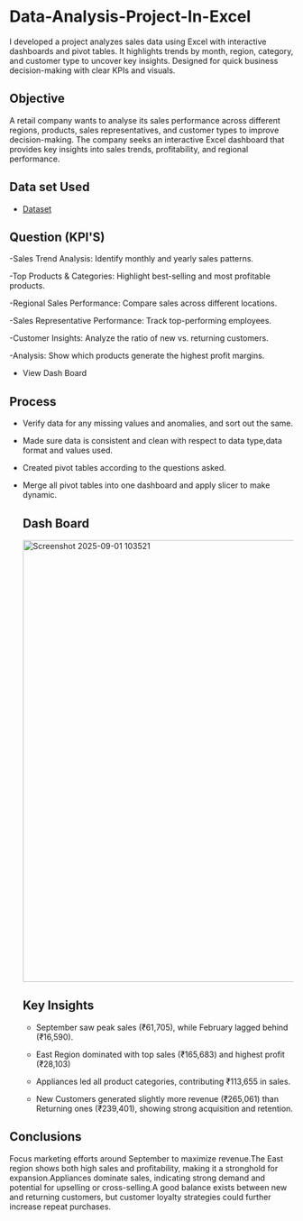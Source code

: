 # Data-Analysis-Project-In-Excel
I developed a project analyzes sales data using Excel with interactive dashboards and pivot tables. It highlights trends by month, region, category, and customer type to uncover key insights. Designed for quick business decision-making with clear KPIs and visuals.

## Objective
A retail company wants to analyse its sales performance across different regions, products, sales representatives, and customer types to improve decision-making. The company seeks an interactive Excel dashboard that provides key insights into sales trends, profitability, and regional performance.

## Data set Used
- <a href="https://github.com/Gokul-madhaiyan/Data-Analysis-Project-In-Excel/blob/main/Excel%20Project.xlsx">Dataset</a> 

## Question (KPI'S)
-Sales Trend Analysis: Identify monthly and yearly sales patterns.

-Top Products & Categories: Highlight best-selling and most profitable products.

-Regional Sales Performance: Compare sales across different locations.

-Sales Representative Performance: Track top-performing employees.

-Customer Insights: Analyze the ratio of new vs. returning customers.

-Analysis: Show which products generate the highest profit margins.
- <a herf="https://github.com/Gokul-madhaiyan/Data-Analysis-Project-In-Excel/blob/main/Screenshot%202025-09-01%20103521.png">View Dash Board</a>

## Process 
- Verify data for any missing values and anomalies, and sort out the same.

- Made sure data is consistent and clean with respect to data type,data format and values used.

- Created pivot tables according to the questions asked.

- Merge all pivot tables into one dashboard and apply slicer to make dynamic.

  ## Dash Board
  <img width="1869" height="784" alt="Screenshot 2025-09-01 103521" src="https://github.com/user-attachments/assets/69532e25-7a5b-4df4-89db-795cc469bdf8" />

  ## Key Insights
  - September saw peak sales (₹61,705), while February lagged behind (₹16,590).

  - East Region dominated with top sales (₹165,683) and highest profit (₹28,103)

  - Appliances led all product categories, contributing ₹113,655 in sales.

  - New Customers generated slightly more revenue (₹265,061) than Returning ones (₹239,401), showing strong acquisition and retention.

## Conclusions
Focus marketing efforts around September to maximize revenue.The East region shows both high sales and profitability, making it a stronghold for expansion.Appliances dominate sales, indicating strong demand and potential for upselling or cross-selling.A good balance exists between new and returning customers, but customer loyalty strategies could further increase repeat purchases.

 
